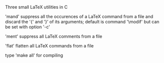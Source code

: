 Three small LaTeX utilities in C


'mand' suppress all the occurences of a LaTeX command from a file and discard the '{' and '}' of its arguments; default is command '\modif' but can be set with option '-c'

'ment' suppress all LaTeX comments from a file

'flat' flatten all LaTeX commands from a file


type 'make all' for compiling
